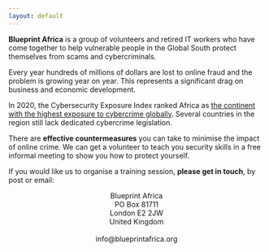 ```yaml
---
layout: default
---
```


**Blueprint Africa** is a group of volunteers and retired IT workers who have come together to help vulnerable people in the Global South protect themselves from scams and cybercriminals.

Every year hundreds of millions of dollars are lost to online fraud and the problem is growing year on year. This represents a significant drag on business and economic development. 

In 2020, the Cybersecurity Exposure Index ranked Africa as [the continent with the highest exposure to cybercrime globally](https://passwordmanagers.co/cybersecurity-exposure-index/#global). Several countries in the region still lack dedicated cybercrime legislation. 

There are **effective countermeasures** you can take to minimise the impact of online crime. We can get a volunteer to teach you security skills in a free informal meeting to show you how to protect yourself.

If you would like us to organise a training session, **please get in touch**, by post or email:

<div align="center">Blueprint Africa<br>
PO Box 81711<br>
London E2 2JW<br>
United Kingdom<br>
<br>
info@blueprintafrica.org</div>


